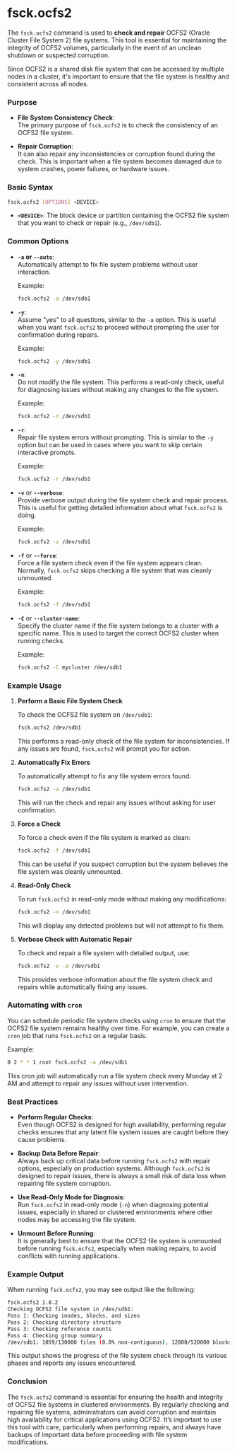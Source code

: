 # fsck.ocfs2

The `fsck.ocfs2` command is used to **check and repair** OCFS2 (Oracle Cluster File System 2) file systems. This tool is essential for maintaining the integrity of OCFS2 volumes, particularly in the event of an unclean shutdown or suspected corruption.

Since OCFS2 is a shared disk file system that can be accessed by multiple nodes in a cluster, it's important to ensure that the file system is healthy and consistent across all nodes.

### Purpose

- **File System Consistency Check**:  
  The primary purpose of `fsck.ocfs2` is to check the consistency of an OCFS2 file system.
  
- **Repair Corruption**:  
  It can also repair any inconsistencies or corruption found during the check. This is important when a file system becomes damaged due to system crashes, power failures, or hardware issues.

### Basic Syntax

```bash
fsck.ocfs2 [OPTIONS] <DEVICE>
```

- **`<DEVICE>`**: The block device or partition containing the OCFS2 file system that you want to check or repair (e.g., `/dev/sdb1`).

### Common Options

- **`-a` or `--auto`**:  
  Automatically attempt to fix file system problems without user interaction.

  Example:
  ```bash
  fsck.ocfs2 -a /dev/sdb1
  ```

- **`-y`**:  
  Assume "yes" to all questions, similar to the `-a` option. This is useful when you want `fsck.ocfs2` to proceed without prompting the user for confirmation during repairs.

  Example:
  ```bash
  fsck.ocfs2 -y /dev/sdb1
  ```

- **`-n`**:  
  Do not modify the file system. This performs a read-only check, useful for diagnosing issues without making any changes to the file system.

  Example:
  ```bash
  fsck.ocfs2 -n /dev/sdb1
  ```

- **`-r`**:  
  Repair file system errors without prompting. This is similar to the `-y` option but can be used in cases where you want to skip certain interactive prompts.

  Example:
  ```bash
  fsck.ocfs2 -r /dev/sdb1
  ```

- **`-v`** or **`--verbose`**:  
  Provide verbose output during the file system check and repair process. This is useful for getting detailed information about what `fsck.ocfs2` is doing.

  Example:
  ```bash
  fsck.ocfs2 -v /dev/sdb1
  ```

- **`-f`** or **`--force`**:  
  Force a file system check even if the file system appears clean. Normally, `fsck.ocfs2` skips checking a file system that was cleanly unmounted.

  Example:
  ```bash
  fsck.ocfs2 -f /dev/sdb1
  ```

- **`-C`** or **`--cluster-name`**:  
  Specify the cluster name if the file system belongs to a cluster with a specific name. This is used to target the correct OCFS2 cluster when running checks.

  Example:
  ```bash
  fsck.ocfs2 -C mycluster /dev/sdb1
  ```

### Example Usage

1. **Perform a Basic File System Check**

   To check the OCFS2 file system on `/dev/sdb1`:

   ```bash
   fsck.ocfs2 /dev/sdb1
   ```

   This performs a read-only check of the file system for inconsistencies. If any issues are found, `fsck.ocfs2` will prompt you for action.

2. **Automatically Fix Errors**

   To automatically attempt to fix any file system errors found:

   ```bash
   fsck.ocfs2 -a /dev/sdb1
   ```

   This will run the check and repair any issues without asking for user confirmation.

3. **Force a Check**

   To force a check even if the file system is marked as clean:

   ```bash
   fsck.ocfs2 -f /dev/sdb1
   ```

   This can be useful if you suspect corruption but the system believes the file system was cleanly unmounted.

4. **Read-Only Check**

   To run `fsck.ocfs2` in read-only mode without making any modifications:

   ```bash
   fsck.ocfs2 -n /dev/sdb1
   ```

   This will display any detected problems but will not attempt to fix them.

5. **Verbose Check with Automatic Repair**

   To check and repair a file system with detailed output, use:

   ```bash
   fsck.ocfs2 -v -a /dev/sdb1
   ```

   This provides verbose information about the file system check and repairs while automatically fixing any issues.

### Automating with `cron`

You can schedule periodic file system checks using `cron` to ensure that the OCFS2 file system remains healthy over time. For example, you can create a `cron` job that runs `fsck.ocfs2` on a regular basis.

Example:

```bash
0 2 * * 1 root fsck.ocfs2 -a /dev/sdb1
```

This cron job will automatically run a file system check every Monday at 2 AM and attempt to repair any issues without user intervention.

### Best Practices

- **Perform Regular Checks**:  
  Even though OCFS2 is designed for high availability, performing regular checks ensures that any latent file system issues are caught before they cause problems.

- **Backup Data Before Repair**:  
  Always back up critical data before running `fsck.ocfs2` with repair options, especially on production systems. Although `fsck.ocfs2` is designed to repair issues, there is always a small risk of data loss when repairing file system corruption.

- **Use Read-Only Mode for Diagnosis**:  
  Run `fsck.ocfs2` in read-only mode (`-n`) when diagnosing potential issues, especially in shared or clustered environments where other nodes may be accessing the file system.

- **Unmount Before Running**:  
  It is generally best to ensure that the OCFS2 file system is unmounted before running `fsck.ocfs2`, especially when making repairs, to avoid conflicts with running applications.

### Example Output

When running `fsck.ocfs2`, you may see output like the following:

```bash
fsck.ocfs2 1.8.2
Checking OCFS2 file system in /dev/sdb1:
Pass 1: Checking inodes, blocks, and sizes
Pass 2: Checking directory structure
Pass 3: Checking reference counts
Pass 4: Checking group summary
/dev/sdb1: 1059/130000 files (0.0% non-contiguous), 12000/520000 blocks
```

This output shows the progress of the file system check through its various phases and reports any issues encountered.

### Conclusion

The `fsck.ocfs2` command is essential for ensuring the health and integrity of OCFS2 file systems in clustered environments. By regularly checking and repairing file systems, administrators can avoid corruption and maintain high availability for critical applications using OCFS2. It’s important to use this tool with care, particularly when performing repairs, and always have backups of important data before proceeding with file system modifications.
